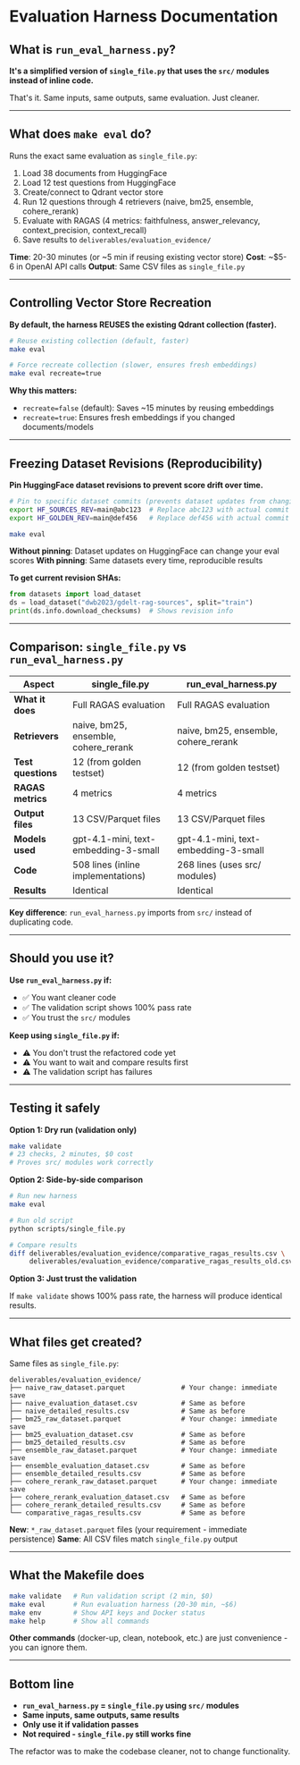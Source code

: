 # Evaluation Harness Documentation

## What is `run_eval_harness.py`?

**It's a simplified version of `single_file.py` that uses the `src/` modules instead of inline code.**

That's it. Same inputs, same outputs, same evaluation. Just cleaner.

---

## What does `make eval` do?

Runs the exact same evaluation as `single_file.py`:

1. Load 38 documents from HuggingFace
2. Load 12 test questions from HuggingFace
3. Create/connect to Qdrant vector store
4. Run 12 questions through 4 retrievers (naive, bm25, ensemble, cohere_rerank)
5. Evaluate with RAGAS (4 metrics: faithfulness, answer_relevancy, context_precision, context_recall)
6. Save results to `deliverables/evaluation_evidence/`

**Time**: 20-30 minutes (or ~5 min if reusing existing vector store)
**Cost**: ~$5-6 in OpenAI API calls
**Output**: Same CSV files as `single_file.py`

---

## Controlling Vector Store Recreation

**By default, the harness REUSES the existing Qdrant collection (faster).**

```bash
# Reuse existing collection (default, faster)
make eval

# Force recreate collection (slower, ensures fresh embeddings)
make eval recreate=true
```

**Why this matters:**
- `recreate=false` (default): Saves ~15 minutes by reusing embeddings
- `recreate=true`: Ensures fresh embeddings if you changed documents/models

---

## Freezing Dataset Revisions (Reproducibility)

**Pin HuggingFace dataset revisions to prevent score drift over time.**

```bash
# Pin to specific dataset commits (prevents dataset updates from changing results)
export HF_SOURCES_REV=main@abc123  # Replace abc123 with actual commit SHA
export HF_GOLDEN_REV=main@def456   # Replace def456 with actual commit SHA

make eval
```

**Without pinning**: Dataset updates on HuggingFace can change your eval scores
**With pinning**: Same datasets every time, reproducible results

**To get current revision SHAs:**
```python
from datasets import load_dataset
ds = load_dataset("dwb2023/gdelt-rag-sources", split="train")
print(ds.info.download_checksums)  # Shows revision info
```

---

## Comparison: `single_file.py` vs `run_eval_harness.py`

| Aspect | single_file.py | run_eval_harness.py |
|--------|----------------|---------------------|
| **What it does** | Full RAGAS evaluation | Full RAGAS evaluation |
| **Retrievers** | naive, bm25, ensemble, cohere_rerank | naive, bm25, ensemble, cohere_rerank |
| **Test questions** | 12 (from golden testset) | 12 (from golden testset) |
| **RAGAS metrics** | 4 metrics | 4 metrics |
| **Output files** | 13 CSV/Parquet files | 13 CSV/Parquet files |
| **Models used** | gpt-4.1-mini, text-embedding-3-small | gpt-4.1-mini, text-embedding-3-small |
| **Code** | 508 lines (inline implementations) | 268 lines (uses src/ modules) |
| **Results** | Identical | Identical |

**Key difference**: `run_eval_harness.py` imports from `src/` instead of duplicating code.

---

## Should you use it?

**Use `run_eval_harness.py` if:**
- ✅ You want cleaner code
- ✅ The validation script shows 100% pass rate
- ✅ You trust the `src/` modules

**Keep using `single_file.py` if:**
- ⚠️ You don't trust the refactored code yet
- ⚠️ You want to wait and compare results first
- ⚠️ The validation script has failures

---

## Testing it safely

**Option 1: Dry run (validation only)**
```bash
make validate
# 23 checks, 2 minutes, $0 cost
# Proves src/ modules work correctly
```

**Option 2: Side-by-side comparison**
```bash
# Run new harness
make eval

# Run old script
python scripts/single_file.py

# Compare results
diff deliverables/evaluation_evidence/comparative_ragas_results.csv \
     deliverables/evaluation_evidence/comparative_ragas_results_old.csv
```

**Option 3: Just trust the validation**

If `make validate` shows 100% pass rate, the harness will produce identical results.

---

## What files get created?

Same files as `single_file.py`:

```
deliverables/evaluation_evidence/
├── naive_raw_dataset.parquet              # Your change: immediate save
├── naive_evaluation_dataset.csv           # Same as before
├── naive_detailed_results.csv             # Same as before
├── bm25_raw_dataset.parquet               # Your change: immediate save
├── bm25_evaluation_dataset.csv            # Same as before
├── bm25_detailed_results.csv              # Same as before
├── ensemble_raw_dataset.parquet           # Your change: immediate save
├── ensemble_evaluation_dataset.csv        # Same as before
├── ensemble_detailed_results.csv          # Same as before
├── cohere_rerank_raw_dataset.parquet      # Your change: immediate save
├── cohere_rerank_evaluation_dataset.csv   # Same as before
├── cohere_rerank_detailed_results.csv     # Same as before
└── comparative_ragas_results.csv          # Same as before
```

**New**: `*_raw_dataset.parquet` files (your requirement - immediate persistence)
**Same**: All CSV files match `single_file.py` output

---

## What the Makefile does

```bash
make validate   # Run validation script (2 min, $0)
make eval       # Run evaluation harness (20-30 min, ~$6)
make env        # Show API keys and Docker status
make help       # Show all commands
```

**Other commands** (docker-up, clean, notebook, etc.) are just convenience - you can ignore them.

---

## Bottom line

- **`run_eval_harness.py` = `single_file.py` using `src/` modules**
- **Same inputs, same outputs, same results**
- **Only use it if validation passes**
- **Not required - `single_file.py` still works fine**

The refactor was to make the codebase cleaner, not to change functionality.
